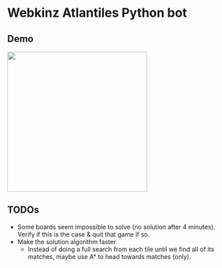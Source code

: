 # Webkinz Atlantiles Python bot
## Demo
<img src="./play.gif" width="320" />

## TODOs
- Some boards seem impossible to solve (no solution after 4 minutes). Verify if this is the case & quit that game if so.
- Make the solution algorithm faster
  - Instead of doing a full search from each tile until we find all of its matches, maybe use A* to head towards matches (only).